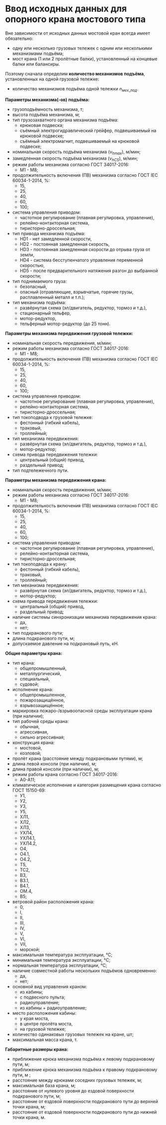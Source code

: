 ﻿
# Ввод исходных данных для опорного крана мостового типа
  
Вне зависимости от исходных данных мостовой кран всегда имеет обязательно:

* одну или несколько грузовых тележек с одним или несколькими механизмами подъёма;
* мост крана (1 или 2 пролётные балки), установленный на концевые балки или балансиры.

Поэтому сначала определим **количество механизмов подъёма**, установленных на одной грузовой тележке:

* количество механизмов подъёма одной тележки $n_{мех\_под}$.

**Параметры механизма(-ов) подъёма:**

* грузоподъёмность механизма, т;
* высота подъёма механизма, м;
* тип грузозахватного органа механизма подъёма:  
  * крюковая подвеска;
  * съёмный электрогидравлический грейфер, подвешиваемый на крюковой подвеске;
  * съёмный электромагнит, подвешиваемый на крюковой подвеске;
* номинальная скорость подъёма механизма ($\nu_{hmax}$), м/мин;
* замедленная скорость подъёма механизма ($\nu_{hCS}$), м/мин;
* режим работы механизма согласно ГОСТ 34017-2016:
  * M1 - M8;
* продолжительность включения (ПВ) механизма согласно ГОСТ IEC 60034-1-2014, %:
  * 15,
  * 25,
  * 40,
  * 60,
  * 100;
* система управления приводом:
  * частотное регулирование (плавная регулировка, управление),
  * релейно-контакторная система,
  * тиристорно-дроссельная;
* тип привода механизма подъёма:
  * HD1 - нет замедленной скорости,
  * HD2 - постоянная замедленная скорость,
  * HD3 - постоянная замедленная скорости до отрыва груза от земли,
  * HD4 - система бесступенчатого управления переменной скоростью,
  * HD5 - после предварительного натяжения разгон до выбранной скорости;
* тип поднимаемого груза:
  * безопасный,
  * опасный (отравляющие, взрывчатые, горячие грузы, расплавленный металл и т.п.);
* тип механизма подъёма:
  * развёрнутая схема (эл/двигатель, редуктор, тормоз и т.д.),
  * стационарный тельфер,
  * мотор-редуктор,
  * тельферный мотор-редуктор (до 25 тонн).

**Параметры механизма передвижения грузовой тележки:**

* номинальная скорость передвижения, м/мин;
* режим работы механизма согласно ГОСТ 34017-2016:
  * M1 - M8;
* продолжительность включения (ПВ) механизма согласно ГОСТ IEC 60034-1-2014, %:
  * 15,
  * 25,
  * 40,
  * 60,
  * 100;
* система управления приводом:
  * частотное регулирование (плавная регулировка, управление),
  * релейно-контакторная система,
  * тиристорно-дроссельная;
* тип токоподвода к грузовой тележке:
  * фестонный (гибкий кабель),
  * траковый,
  * троллейный;
* тип механизма передвижения:
  * развёрнутая схема (эл/двигатель, редуктор, тормоз и т.д.),
  * мотор-редуктор;
* схема привода передвижения тележки:
  * центральный (общий) привод,
  * раздельный привод;
* тип подтележечного пути.

**Параметры механизма передвижения крана:**

* номинальная скорость передвижения, м/мин;
* режим работы механизма согласно ГОСТ 34017-2016:
  * M1 - M8;
* продолжительность включения (ПВ) механизма согласно ГОСТ IEC 60034-1-2014, %:
  * 15,
  * 25,
  * 40,
  * 60,
  * 100;
* система управления приводом:
  * частотное регулирование (плавная регулировка, управление),
  * релейно-контакторная система,
  * тиристорно-дроссельная;
* тип токоподвода к крану:
  * фестонный (гибкий кабель),
  * траковый,
  * троллейный;
* тип механизма передвижения:
  * развёрнутая схема (эл/двигатель, редуктор, тормоз и т.д.),
  * мотор-редуктор;
* схема привода передвижения тележки:
  * центральный (общий) привод,
  * раздельный привод;
* наличие системы синхронизации механизма передвижения крана:
  * да,
  * нет;
* тип подкранового пути;
* длина подкранового пути, м;
* допускаемое давление на подкрановый путь, кН.

**Общие параметры крана:**

* тип крана:
  * общепромышленный,
  * металлургический,
  * специальный,
  * судовой;
* исполнение крана:
  * общепромышленное,
  * пожарозащищённое,
  * взрывозащищённое;
* маркировка пожаро-/взрывоопасной среды эксплуатации крана (при наличии);
* тип рабочей среды крана:
  * обычная,
  * агрессивная,
  * сильно агрессивная;
* конструкция крана:
  * мостовой,
  * козловой;
* пролёт крана (расстояние между подкрановыми путями), м;
* длина левой консоли (при наличии), м;
* длина правой консоли (при наличии), м;
* режим работы крана согласно ГОСТ 34017-2016:
  * A0-A11;
* климатическое исполнение и категория размещения крана согласно  ГОСТ 15150-69:
  * У1,
  * У2,
  * У3,
  * У5,
  * ХЛ1,
  * ХЛ2,
  * ХЛ3,
  * УХЛ4,
  * УХЛ4.1,
  * УХЛ4.2,
  * О4,
  * О4.1,
  * О4.2,
  * Т5,
  * ТС2,
  * В3,
  * В3.1,
  * В4.1,
  * ОМ.4,
  * В5;
* ветровой район расположения крана:
  * 0,
  * I,
  * II,
  * III,
  * IV,
  * V,
  * VI,
  * VII,
  * морской;
* максимальная температура эксплуатации, &deg;C;
* минимальная температура эксплуатации, &deg;C;
* нормальная температура эксплуатации, &deg;C;
* наличие совместной работы нескольких подъёмов одновременно:
  * да,
  * нет;
* основной вид управления краном:
  * из кабины;
  * с подвесного пульта;
  * радиоуправление;
  * из кабины + радиоуправление;
* место расположения кабины:
  * у края моста,
  * в центре пролёта моста,
  * на грузовой тележке;
* количество одинаковых грузовых тележек на кране, шт;
* максимальная масса крана, т.

**Габаритные размеры крана:**

* приближение крюка механизма подъёма к левому подкрановому пути, м;
* приближение крюка механизма подъёма к правому подкрановому пути, м ;
* расстояние между крюками соседних грузовых тележек, м;
* максимальная база крана, м;
* расстояние от нулевого уровня до ездовой поверхности подкранового пути, м;
* расстояние от ездовой поверхности подкранового пути до верхней точки крана, м;
* расстояние от ездовой поверхности подкранового пути до нижней точки крана, м.
